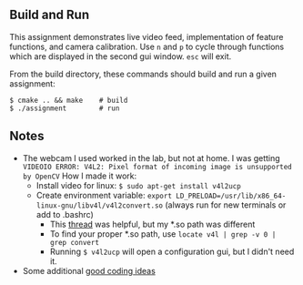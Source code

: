 Build and Run
---
This assignment demonstrates live video feed, implementation of feature functions, and camera calibration. Use `n` and `p` to cycle through functions which are displayed in the second gui window. `esc` will exit.


From the build directory, these commands should build and run a given assignment:
```
$ cmake .. && make    # build
$ ./assignment        # run
```

Notes
---
 * The webcam I used worked in the lab, but not at home. I was getting `VIDEOIO ERROR: V4L2: Pixel format of incoming image is unsupported by OpenCV` How I made it work:
    * Install video for linux: `$ sudo apt-get install v4l2ucp`
    * Create environment variable: `export LD_PRELOAD=/usr/lib/x86_64-linux-gnu/libv4l/v4l2convert.so` (always run for new terminals or add to .bashrc)
        * This [thread](https://www.linuxquestions.org/questions/programming-9/opencv-pixel-format-of-incoming-image-is-unsupported-by-opencv-842801/) was helpful, but my *.so path was different
        * To find your proper *.so path, use `locate v4l | grep -v 0 | grep convert`
        * Running `$ v4l2ucp` will open a configuration gui, but I didn't need it.
 * Some additional [good coding ideas](http://answers.opencv.org/question/42508/videoio-error-pixel-format-unsupported/)
